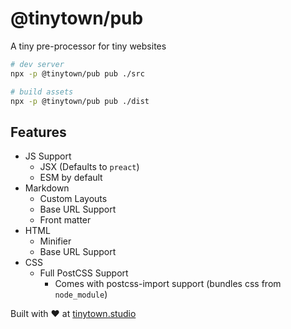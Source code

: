 # @tinytown/pub

A tiny pre-processor for tiny websites

```sh
# dev server
npx -p @tinytown/pub pub ./src

# build assets
npx -p @tinytown/pub pub ./dist
```

## Features

- JS Support
    - JSX (Defaults to `preact`)
    - ESM by default
- Markdown
    - Custom Layouts
    - Base URL Support
    - Front matter
- HTML
    - Minifier
    - Base URL Support
- CSS
    - Full PostCSS Support
        - Comes with postcss-import support (bundles css from `node_module`)

Built with ❤️ at [tinytown.studio](https://tinytown.studio/)
